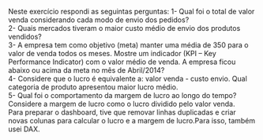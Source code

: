 Neste exercício respondi as seguintas perguntas:
1- Qual foi o total de valor venda considerando cada modo de envio dos pedidos? 
<br>
2- Quais mercados tiveram o maior custo médio de envio dos produtos vendidos? 
<br>
3- A empresa tem como objetivo (meta) manter uma média de 350 para o valor de venda 
todos os meses. Mostre um indicador (KPI – Key Performance Indicator) com o valor 
médio de venda. A empresa ficou abaixo ou acima da meta no mês de Abril/2014?
<br>
4- Considere que o lucro é equivalente a: valor venda - custo envio. Qual categoria de 
produto apresentou maior lucro médio.
<br>
5- Qual foi o comportamento da margem de lucro ao longo do tempo? Considere a
margem de lucro como o lucro dividido pelo valor venda.
<br>
Para preparar o dashboard, tive que removar linhas duplicadas e criar novas colunas para calcular o lucro e a margem de lucro.Para isso, também usei DAX.
